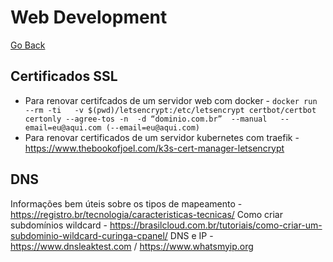 # Web Development

[Go Back](../)

## Certificados SSL

* Para renovar certifcados de um servidor web com docker - `docker run --rm -ti   -v $(pwd)/letsencrypt:/etc/letsencrypt certbot/certbot certonly --agree-tos -n  -d “dominio.com.br”  --manual   --email=eu@aqui.com (--email=eu@aqui.com)`
* Para renovar certificados de um servidor kubernetes com traefik - https://www.thebookofjoel.com/k3s-cert-manager-letsencrypt

## DNS

Informações bem úteis sobre os tipos de mapeamento - https://registro.br/tecnologia/caracteristicas-tecnicas/
Como criar subdomínios wildcard - https://brasilcloud.com.br/tutoriais/como-criar-um-subdominio-wildcard-curinga-cpanel/
DNS e IP - https://www.dnsleaktest.com / https://www.whatsmyip.org
